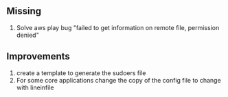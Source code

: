 ## Missing
1. Solve aws play bug "failed to get information on remote file, permission denied"

## Improvements
1. create a template to generate the sudoers file
2. For some core applications change the copy of the config file to change with lineinfile
